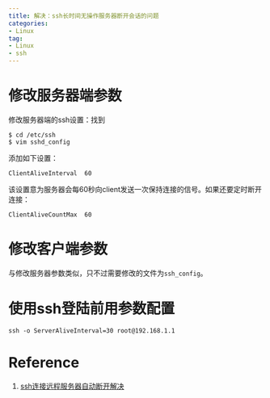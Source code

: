 ```yaml
---
title: 解决：ssh长时间无操作服务器断开会话的问题
categories:
- Linux
tag:
- Linux
- ssh
---
```


# 修改服务器端参数

修改服务器端的ssh设置：找到

```shell
$ cd /etc/ssh
$ vim sshd_config
```

添加如下设置：

```
ClientAliveInterval  60
```

该设置意为服务器会每60秒向client发送一次保持连接的信号。如果还要定时断开连接：

```
ClientAliveCountMax  60
```

# 修改客户端参数

与修改服务器参数类似，只不过需要修改的文件为`ssh_config`。

# 使用ssh登陆前用参数配置

```shell
ssh -o ServerAliveInterval=30 root@192.168.1.1
```

# Reference

1. [ssh连接远程服务器自动断开解决](https://blog.csdn.net/hustcw98/article/details/79325878)